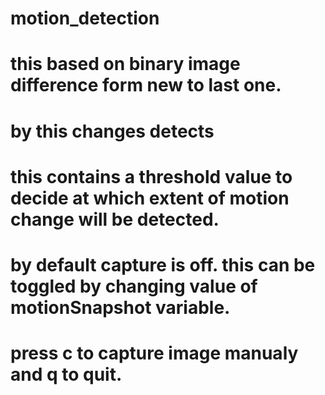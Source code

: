 # motion_detection
# this based on binary image difference form new to last one.
# by this changes detects 
# this contains a threshold value to decide at which extent of motion change will be detected.
# by default capture is off. this can be toggled by changing value of motionSnapshot variable.
# press c to capture image manualy and q to quit. 
